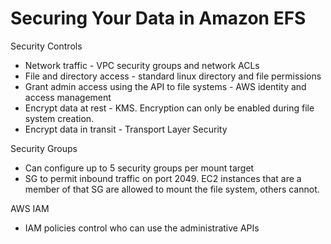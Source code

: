 # Securing Your Data in Amazon EFS

Security Controls

* Network traffic - VPC security groups and network ACLs
* File and directory access - standard linux directory and file permissions
* Grant admin access using the API to file systems - AWS identity and access management
* Encrypt data at rest - KMS. Encryption can only be enabled during file system creation.
* Encrypt data in transit - Transport Layer Security

Security Groups

* Can configure up to 5 security groups per mount target
* SG to permit inbound traffic on port 2049. EC2 instances that are a member of that SG are allowed to mount the file system, others cannot.

AWS IAM

* IAM policies control who can use the administrative APIs